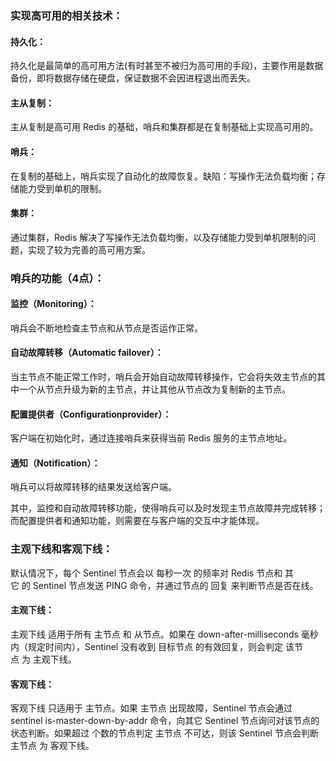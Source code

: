 ### 实现高可用的相关技术：

#### 持久化：

持久化是最简单的高可用方法(有时甚至不被归为高可用的手段)，主要作用是数据备份，即将数据存储在硬盘，保证数据不会因进程退出而丢失。

#### **主从复制：**

主从复制是高可用 Redis 的基础，哨兵和集群都是在复制基础上实现高可用的。

#### **哨兵：**

在复制的基础上，哨兵实现了自动化的故障恢复。缺陷：写操作无法负载均衡；存储能力受到单机的限制。

#### **集群：**

通过集群，Redis 解决了写操作无法负载均衡，以及存储能力受到单机限制的问题，实现了较为完善的高可用方案。

### 哨兵的功能（4点）：

#### **监控（Monitoring）：**

哨兵会不断地检查主节点和从节点是否运作正常。

#### **自动故障转移（Automatic failover）：**

当主节点不能正常工作时，哨兵会开始自动故障转移操作，它会将失效主节点的其中一个从节点升级为新的主节点，并让其他从节点改为复制新的主节点。

#### **配置提供者（Configurationprovider）：**

客户端在初始化时，通过连接哨兵来获得当前 Redis 服务的主节点地址。

#### **通知（Notification）：**

哨兵可以将故障转移的结果发送给客户端。

其中，监控和自动故障转移功能，使得哨兵可以及时发现主节点故障并完成转移；而配置提供者和通知功能，则需要在与客户端的交互中才能体现。

### 主观下线和客观下线：

默认情况下，每个 Sentinel 节点会以 每秒一次 的频率对 Redis 节点和 其它 的 Sentinel 节点发送 PING 命令，并通过节点的 回复 来判断节点是否在线。 

#### **主观下线：**

主观下线 适用于所有 主节点 和 从节点。如果在 down-after-milliseconds 毫秒内（规定时间内），Sentinel 没有收到 目标节点 的有效回复，则会判定 该节点 为 主观下线。 

#### 客观下线：

客观下线 只适用于 主节点。如果 主节点 出现故障，Sentinel 节点会通过 sentinel is-master-down-by-addr 命令，向其它 Sentinel 节点询问对该节点的 状态判断。如果超过 <quorum> 个数的节点判定 主节点 不可达，则该 Sentinel 节点会判断 主节点 为 客观下线。

 

